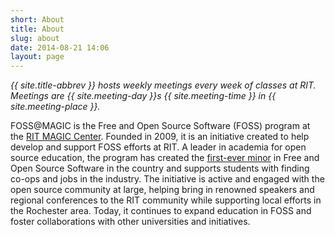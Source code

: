```yaml
---
short: About
title: About
slug: about
date: 2014-08-21 14:06
layout: page
---
```

*{{ site.title-abbrev }} hosts weekly meetings every week of classes at RIT. Meetings are {{ site.meeting-day }}s {{ site.meeting-time }} in {{ site.meeting-place }}.*

FOSS@MAGIC is the Free and Open Source Software (FOSS) program at the [RIT MAGIC Center](https://magic.rit.edu/).
Founded in 2009, it is an initiative created to help develop and support FOSS efforts at RIT.
A leader in academia for open source education, the program has created the [first-ever minor](https://www.rit.edu/gccis/igm/sites/rit.edu.gccis.igm/files/images/FOSS-MN%20Semesters.pdf "FOSS-MN - overview") in Free and Open Source Software in the country and supports students with finding co-ops and jobs in the industry.
The initiative is active and engaged with the open source community at large, helping bring in renowned speakers and regional conferences to the RIT community while supporting local efforts in the Rochester area.
Today, it continues to expand education in FOSS and foster collaborations with other universities and initiatives.
